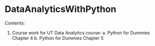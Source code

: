 # DataAnalyticsWithPython

Contents:

1. Course work for UT Data Analytics course:
a. Python for Dummies Chapter 4
b. Python for Dummies Chapter 5
